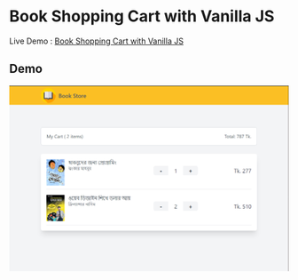 # Book Shopping Cart with Vanilla JS

Live Demo : [Book Shopping Cart with Vanilla JS](https://19smabtahinoor.github.io/Book-Shopping-Cart-VanillaJS/)

## Demo
![Demo](livedemo.png)
